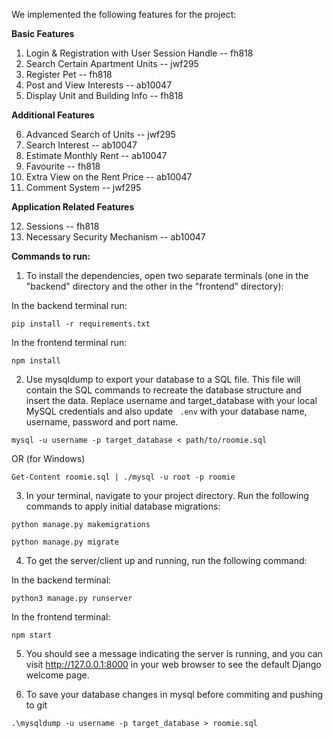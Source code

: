 We implemented the following features for the project:

**Basic Features**

1. Login & Registration with User Session Handle -- fh818
2. Search Certain Apartment Units -- jwf295
3. Register Pet -- fh818
4. Post and View Interests -- ab10047
5. Display Unit and Building Info -- fh818


**Additional Features**

6. Advanced Search of Units -- jwf295
7. Search Interest -- ab10047
8. Estimate Monthly Rent -- ab10047
9. Favourite -- fh818
10. Extra View on the Rent Price -- ab10047
11. Comment System -- jwf295


**Application Related Features**

12. Sessions -- fh818
13. Necessary Security Mechanism -- ab10047



**Commands to run:**

1. To install the dependencies, open two separate terminals (one in the "backend" directory and the other in the "frontend" directory):

In the backend terminal run:
```
pip install -r requirements.txt
```
In the frontend terminal run:
```
npm install
```

2. Use mysqldump to export your database to a SQL file. This file will contain the SQL commands to recreate the database structure and insert the data. Replace username and target_database with your local MySQL credentials and also update ``` .env``` with your database name, username, password and port name.

```
mysql -u username -p target_database < path/to/roomie.sql
```
OR (for Windows)
```
Get-Content roomie.sql | ./mysql -u root -p roomie
```
3. In your terminal, navigate to your project directory. Run the following commands to apply initial database migrations:

```
python manage.py makemigrations
```
```
python manage.py migrate
```

4. To get the server/client up and running, run the following command:

In the backend terminal:
```
python3 manage.py runserver
```

In the frontend terminal:
```
npm start
```
5. You should see a message indicating the server is running, and you can visit http://127.0.0.1:8000 in your web browser to see the default Django welcome page.

6. To save your database changes in mysql before commiting and pushing to git
```
.\mysqldump -u username -p target_database > roomie.sql    
```